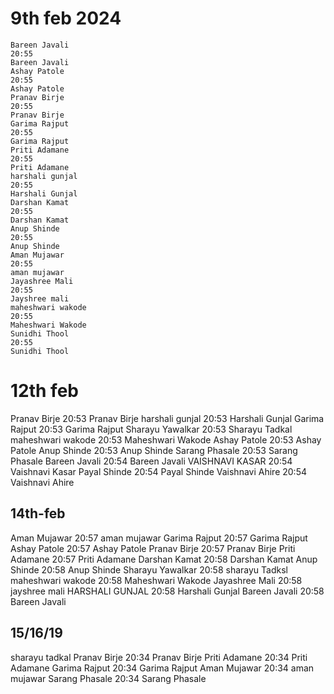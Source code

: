# 9th feb 2024
    Bareen Javali
    20:55
    Bareen Javali
    Ashay Patole
    20:55
    Ashay Patole
    Pranav Birje
    20:55
    Pranav Birje
    Garima Rajput
    20:55
    Garima Rajput
    Priti Adamane
    20:55
    Priti Adamane
    harshali gunjal
    20:55
    Harshali Gunjal
    Darshan Kamat
    20:55
    Darshan Kamat
    Anup Shinde
    20:55
    Anup Shinde
    Aman Mujawar
    20:55
    aman mujawar
    Jayashree Mali
    20:55
    Jayshree mali
    maheshwari wakode
    20:55
    Maheshwari Wakode
    Sunidhi Thool
    20:55
    Sunidhi Thool



# 12th feb
Pranav Birje
20:53
Pranav Birje
harshali gunjal
20:53
Harshali Gunjal
Garima Rajput
20:53
Garima Rajput
Sharayu Yawalkar
20:53
Sharayu Tadkal
maheshwari wakode
20:53
Maheshwari Wakode
Ashay Patole
20:53
Ashay Patole
Anup Shinde
20:53
Anup Shinde
Sarang Phasale
20:53
Sarang Phasale
Bareen Javali
20:54
Bareen Javali
VAISHNAVI KASAR
20:54
Vaishnavi Kasar
Payal Shinde
20:54
Payal Shinde
Vaishnavi Ahire
20:54
Vaishnavi Ahire







14th-feb
---------
Aman Mujawar
20:57
aman mujawar
Garima Rajput
20:57
Garima Rajput
Ashay Patole
20:57
Ashay Patole
Pranav Birje
20:57
Pranav Birje
Priti Adamane
20:57
Priti Adamane
Darshan Kamat
20:58
Darshan Kamat
Anup Shinde
20:58
Anup Shinde
Sharayu Yawalkar
20:58
sharayu Tadksl
maheshwari wakode
20:58
Maheshwari Wakode
Jayashree Mali
20:58
jayshree mali
HARSHALI GUNJAL
20:58
Harshali Gunjal
Bareen Javali
20:58
Bareen Javali



15/16/19
-----------
sharayu tadkal
Pranav Birje
20:34
Pranav Birje
Priti Adamane
20:34
Priti Adamane
Garima Rajput
20:34
Garima Rajput
Aman Mujawar
20:34
aman mujawar
Sarang Phasale
20:34
Sarang Phasale